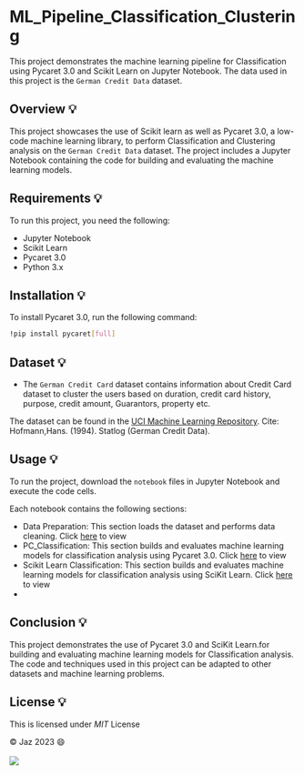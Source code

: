 # **ML_Pipeline_Classification_Clustering**

This project demonstrates the machine learning pipeline for Classification using Pycaret 3.0 and Scikit Learn on Jupyter Notebook. The data used in this project is the `German Credit Data` dataset.

## **Overview** :bulb:
This project showcases the use of Scikit learn as well as Pycaret 3.0, a low-code machine learning library, to perform Classification and Clustering analysis on the  `German Credit Data` dataset. The project includes a Jupyter Notebook containing the code for building and evaluating the machine learning models.

## **Requirements** :bulb:
To run this project, you need the following:

- Jupyter Notebook
- Scikit Learn
- Pycaret 3.0
- Python 3.x


## **Installation** :bulb:
To install Pycaret 3.0, run the following command:

```bash python
!pip install pycaret[full]
```
## **Dataset** :bulb:
- The `German Credit Card` dataset contains information about Credit Card dataset to cluster the users based on duration, credit card history, purpose, credit amount, Guarantors, property etc.

The dataset can be found in the [UCI Machine Learning Repository](https://doi.org/10.24432/C5NC77). Cite: Hofmann,Hans. (1994). Statlog (German Credit Data). 

## **Usage** :bulb:
To run the project, download the `notebook` files in Jupyter Notebook and execute the code cells.

Each notebook contains the following sections:

- Data Preparation: This section loads the dataset and performs data cleaning. Click [here](https://github.com/JZMNE/ML_Pipelines/blob/main/1.%20Data%20Preparation.ipynb) to view
- PC_Classification: This section builds and evaluates machine learning models for classification analysis using Pycaret 3.0. Click [here](https://github.com/JZMNE/ML_Pipelines/blob/main/1.%20Data%20Preparation.ipynb) to view
- Scikit Learn Classification: This section builds and evaluates machine learning models for classification analysis using SciKit Learn. Click [here](https://github.com/JZMNE/ML_Pipelines/blob/main/1.%20Data%20Preparation.ipynb) to view
-

## **Conclusion** :bulb:
This project demonstrates the use of Pycaret 3.0 and SciKit Learn.for building and evaluating machine learning models for Classification analysis. The code and techniques used in this project can be adapted to other datasets and machine learning problems.

## **License** :bulb:
This is licensed under _MIT_ License


© Jaz 2023 :smile:
<br>
<br>
[![](https://visitcount.itsvg.in/api?id=JZMN&label=Profile%20Views&color=12&icon=4&pretty=true)](https://visitcount.itsvg.in)
